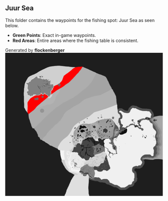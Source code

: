 ## Juur Sea
This folder contains the waypoints for the fishing spot: Juur Sea as seen below.

- **Green Points**: Exact in-game waypoints.
- **Red Areas**: Entire areas where the fishing table is consistent.

Generated by **flockenberger**
![Juur Sea](./Preview.png?raw=true "Juur Sea")